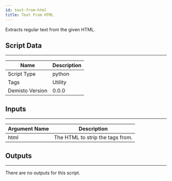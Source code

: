 ```yaml
---
id: text-from-html
title: Text From HTML
---
```


Extracts regular text from the given HTML.

## Script Data
---

| **Name** | **Description** |
| --- | --- |
| Script Type | python |
| Tags | Utility |
| Demisto Version | 0.0.0 |

## Inputs
---

| **Argument Name** | **Description** |
| --- | --- |
| html | The HTML to strip the tags from. |

## Outputs
---
There are no outputs for this script.
